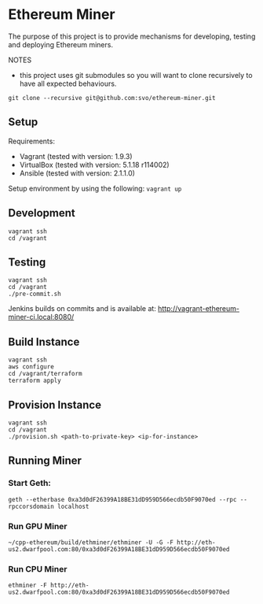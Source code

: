 # Ethereum Miner

The purpose of this project is to provide mechanisms for developing, testing and deploying Ethereum miners.

NOTES
- this project uses git submodules so you will want to clone recursively to have all expected behaviours.

`git clone --recursive git@github.com:svo/ethereum-miner.git`

## Setup

Requirements:
- Vagrant (tested with version: 1.9.3)
- VirtualBox (tested with version: 5.1.18 r114002)
- Ansible (tested with version: 2.1.1.0)

Setup environment by using the following: `vagrant up`

## Development

```
vagrant ssh
cd /vagrant
```

## Testing

```
vagrant ssh
cd /vagrant
./pre-commit.sh
```

Jenkins builds on commits and is available at: http://vagrant-ethereum-miner-ci.local:8080/

## Build Instance

```
vagrant ssh
aws configure
cd /vagrant/terraform
terraform apply
```

## Provision Instance

```
vagrant ssh
cd /vagrant
./provision.sh <path-to-private-key> <ip-for-instance>
```

## Running Miner

### Start Geth:

```
geth --etherbase 0xa3d0dF26399A18BE31dD959D566ecdb50F9070ed --rpc --rpccorsdomain localhost
```

### Run GPU Miner

```
~/cpp-ethereum/build/ethminer/ethminer -U -G -F http://eth-us2.dwarfpool.com:80/0xa3d0dF26399A18BE31dD959D566ecdb50F9070ed
```

### Run CPU Miner

```
ethminer -F http://eth-us2.dwarfpool.com:80/0xa3d0dF26399A18BE31dD959D566ecdb50F9070ed
```

